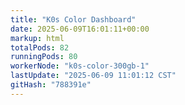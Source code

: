 ```yaml
---
title: "K0s Color Dashboard"
date: 2025-06-09T16:01:11+00:00
markup: html
totalPods: 82
runningPods: 80
workerNode: "k0s-color-300gb-1"
lastUpdate: "2025-06-09 11:01:12 CST"
gitHash: "788391e"
---
```


<!-- This content is dynamically updated by the DashboardUpdater Operator -->
<!-- The dashboard UI is rendered by Hugo templates and CSS/JS files -->
